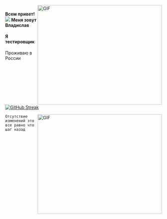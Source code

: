 <img align="right" alt="GIF" src="https://github.com/VladislavBroPiton/VladislavBroPiton/assets/132227845/dfdb16f6-49e2-41e5-b0b0-2a58e71e471f?raw=true" width="400" height="320" />  

#### Всем привет! ![](https://user-images.githubusercontent.com/18350557/176309783-0785949b-9127-417c-8b55-ab5a4333674e.gif)  Меня зовут Владислав
#### Я тестировщик

Проживаю в России 
 

 [![GitHub Streak](https://streak-stats.demolab.com?user=VladislavBroPiton&theme=dark&hide_border=true&border_radius=4&locale=ru&date_format=M%20j%5B%2C%20Y%5D&card_width=400)](https://github.com/VladislavBroPiton/VladislavBroPiton)  


 <img align="right" alt="GIF" src="https://github.com/abhisheknaiidu/abhisheknaiidu/blob/master/code.gif?raw=true" width="400" height="320" />    


```  
Отсутствие изменений это все равно что шаг назад 
```
